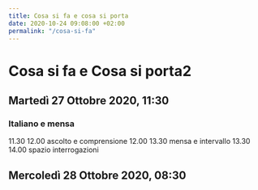 ```yaml
---
title: Cosa si fa e cosa si porta
date: 2020-10-24 09:08:00 +02:00
permalink: "/cosa-si-fa"
---
```


# Cosa si fa e Cosa si porta2
## Martedì 27 Ottobre 2020, 11:30
### Italiano e mensa
11.30  12.00 ascolto e comprensione
12.00  13.30 mensa e intervallo
13.30  14.00 spazio interrogazioni 
## Mercoledì 28 Ottobre 2020, 08:30
